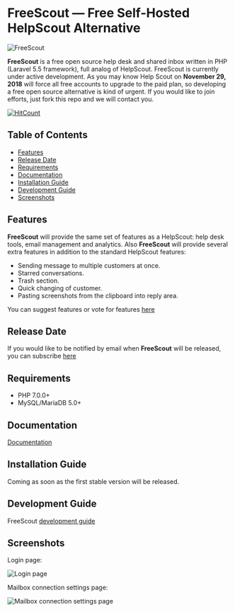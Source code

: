 # FreeScout — Free Self-Hosted HelpScout Alternative

![FreeScout](https://raw.githubusercontent.com/freescout-helpdesk/freescout/master/public/img/banner.png)

**FreeScout** is a free open source help desk and shared inbox written in PHP (Laravel 5.5 framework), full analog of HelpScout. FreeScout is currently under active development. As you may know Help Scout on **November 29, 2018** will force all free accounts to upgrade to the paid plan, so developing a free open source alternative is kind of urgent. If you would like to join efforts, just fork this repo and we will contact you.

[![HitCount](http://hits.dwyl.io/freescout-helpdesk/freescout.svg)](http://hits.dwyl.io/freescout-helpdesk/freescout)

## Table of Contents
   * [Features](#features)
   * [Release Date](#release-date)
   * [Requirements](#requirements)
   * [Documentation](#documentation)
   * [Installation Guide](#installation-guide)
   * [Development Guide](#development-guide)
   * [Screenshots](#screenshots)

## Features

**FreeScout** will provide the same set of features as a HelpScout: help desk tools, email management and analytics. Also **FreeScout** will provide several extra features in addition to the standard HelpScout features:

  * Sending message to multiple customers at once.
  * Starred conversations.
  * Trash section.
  * Quick changing of customer.
  * Pasting screenshots from the clipboard into reply area.
  
You can suggest features or vote for features [here](https://feedback.userreport.com/25a3cb5f-e4bd-4470-b6f3-79fcfaa8e90f/#ideas/popular)

## Release Date

If you would like to be notified by email when **FreeScout** will be released, you can subscribe [here](https://feedburner.google.com/fb/a/mailverify?uri=freescout)

## Requirements

  * PHP 7.0.0+
  * MySQL/MariaDB 5.0+

## Documentation

[Documentation](https://github.com/freescout-helpdesk/freescout/wiki)

## Installation Guide

Coming as soon as the first stable version will be released.

## Development Guide

FreeScout [development guide](https://github.com/freescout-helpdesk/freescout/wiki/Development-Guide)

## Screenshots

Login page:

![Login page](https://freescout-helpdesk.github.io/img/screenshots/freescout-login.png)

Mailbox connection settings page:

![Mailbox connection settings page](https://freescout-helpdesk.github.io/img/screenshots/mailbox-connection.png)